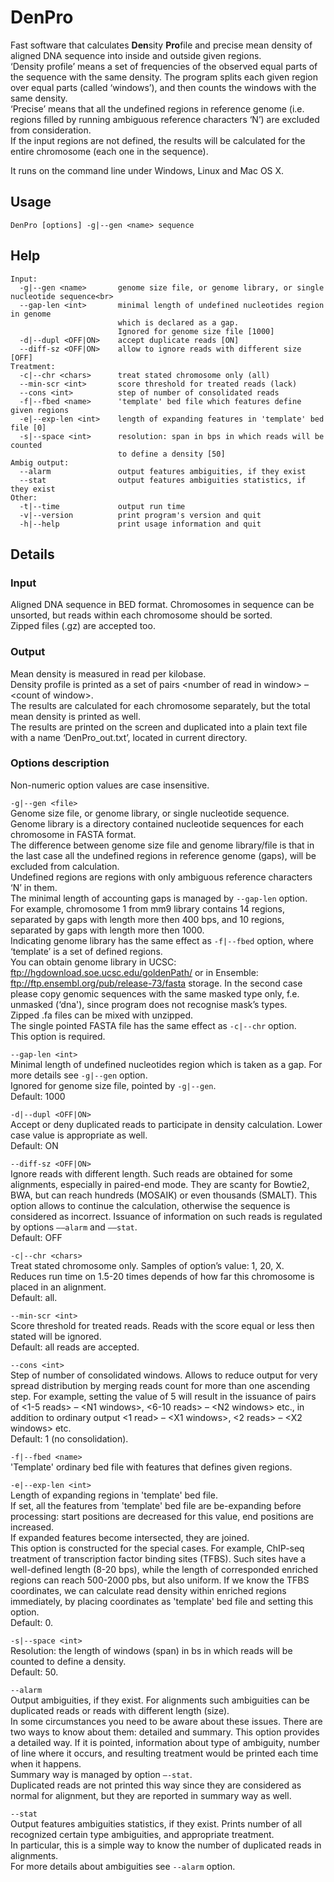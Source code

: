 # DenPro
Fast software that calculates <b>Den</b>sity <b>Pro</b>file and precise mean density of aligned DNA sequence into inside and outside given regions.<br>
‘Density profile’ means a set of frequencies of the observed equal parts of the sequence with the same density. The program splits each given region over equal parts (called ‘windows’), and then counts the windows with the same density.<br>
‘Precise’ means that all the undefined regions in reference genome (i.e. regions filled by running ambiguous reference characters ‘N’) are excluded from consideration.<br>
If the input regions are not defined, the results will be calculated for the entire chromosome (each one in the sequence).

It runs on the command line under Windows, Linux and Mac OS X.

## Usage
```DenPro [options] -g|--gen <name> sequence```

## Help
```
Input:
  -g|--gen <name>       genome size file, or genome library, or single nucleotide sequence<br>
  --gap-len <int>       minimal length of undefined nucleotides region in genome
                        which is declared as a gap.
                        Ignored for genome size file [1000]
  -d|--dupl <OFF|ON>    accept duplicate reads [ON]
  --diff-sz <OFF|ON>    allow to ignore reads with different size [OFF]
Treatment:
  -c|--chr <chars>      treat stated chromosome only (all)
  --min-scr <int>       score threshold for treated reads (lack)
  --cons <int>          step of number of consolidated reads
  -f|--fbed <name>      'template' bed file which features define given regions
  -e|--exp-len <int>    length of expanding features in 'template' bed file [0]
  -s|--space <int>      resolution: span in bps in which reads will be counted
                        to define a density [50]
Ambig output:
  --alarm               output features ambiguities, if they exist
  --stat                output features ambiguities statistics, if they exist
Other:
  -t|--time             output run time
  -v|--version          print program's version and quit
  -h|--help             print usage information and quit
  ```

## Details

### Input
Aligned DNA sequence in BED format. Chromosomes in sequence can be unsorted, but reads within each chromosome should be sorted.<br>
Zipped files (.gz) are accepted too.

### Output
Mean density is measured in read per kilobase.<br>
Density profile is printed as a set of pairs \<number of read in window> – \<count of window>.<br>
The results are calculated for each chromosome separately, but the total mean density is printed as well.<br>
The results are printed on the screen and duplicated into a plain text file with a name ‘DenPro_out.txt’, located in current directory.<br>

### Options description
Non-numeric option values are case insensitive.

```-g|--gen <file>```<br>
Genome size file, or genome library, or single nucleotide sequence.<br>
Genome library is a directory contained nucleotide sequences for each chromosome in FASTA format.<br>
The difference between genome size file and genome library/file is that in the last case all the undefined regions in reference genome (gaps), will be excluded from calculation.<br>
Undefined regions are regions with only ambiguous reference characters ‘N’ in them.<br>
The minimal length of accounting gaps is managed by ```--gap-len``` option.<br>
For example, chromosome 1 from mm9 library contains 14 regions, separated by gaps with length more then 400 bps, and 10 regions, separated by gaps with length more then 1000.<br>
Indicating genome library has the same effect as ```-f|--fbed``` option, where ‘template’ is a set of defined regions.<br>
You can obtain genome library in  UCSC: ftp://hgdownload.soe.ucsc.edu/goldenPath/ or in Ensemble: ftp://ftp.ensembl.org/pub/release-73/fasta storage. In the second case please copy genomic sequences with the same masked type only, f.e. unmasked (‘dna'), since program does not recognise mask’s types.<br>
Zipped .fa files can be mixed with unzipped.<br>
The single pointed FASTA file has the same effect as ```-c|--chr``` option.<br>
This option is required.

```--gap-len <int>```<br>
Minimal length of undefined nucleotides region which is taken as a gap. For more details see ```-g|--gen``` option.<br>
Ignored for genome size file, pointed by ```-g|--gen```.<br>
Default: 1000

```-d|--dupl <OFF|ON>```<br>
Accept or deny duplicated reads to participate in density calculation. Lower case value is appropriate as well.<br>
Default: ON

```--diff-sz <OFF|ON>```<br>
Ignore reads with different length. Such reads are obtained for some alignments, especially in paired-end mode. They are scanty for Bowtie2, BWA, but can reach hundreds (MOSAIK) or even thousands (SMALT). This option allows to continue the calculation, otherwise the sequence is considered as incorrect. Issuance of information on such reads is regulated by options ```––alarm``` and ```––stat```.<br>
Default: OFF

```-c|--chr <chars>```<br>
Treat stated chromosome only. Samples of option’s value: 1, 20, X.<br>
Reduces run time on 1.5-20 times depends of how far this chromosome is placed in an alignment. <br>
Default: all.

```--min-scr <int>```<br>
Score threshold for treated reads. Reads with the score equal or less then stated will be ignored.<br>
Default: all reads are accepted.

```--cons <int>```<br>
Step of number of consolidated windows. Allows to reduce output for very spread distribution by merging reads count for more than one ascending step. For example, setting the value of 5 will result in the issuance of pairs of \<1-5 reads> – \<N1 windows>, \<6-10 reads> – \<N2 windows> etc., in addition to ordinary output \<1 read> – \<X1 windows>, \<2 reads> – \<X2 windows> etc.<br>
Default: 1 (no consolidation).

```-f|--fbed <name>```<br>
'Template' ordinary bed file with features that defines given regions.

```-e|--exp-len <int>```<br>
Length of expanding regions in 'template' bed file.<br>
If set, all the features from 'template' bed file are be-expanding before processing: start positions are decreased for this value, end positions are increased.<br>
If expanded features become intersected, they are joined.<br>
This option is constructed for the special cases. For example, ChIP-seq treatment of transcription factor binding sites (TFBS). Such sites have a well-defined length (8-20 bps), while the length of corresponded enriched regions can reach 500-2000 pbs, but also uniform. If we know the TFBS coordinates, we can calculate read density within enriched regions immediately, by placing coordinates as 'template' bed file and setting this option.<br>
Default: 0.

```-s|--space <int>```<br>
Resolution: the length of windows (span) in bs in which reads will be counted to define a density.<br>
Default: 50.

```--alarm```<br>
Output ambiguities, if they exist.
For alignments such ambiguities can be duplicated reads or reads with different length (size).<br>
In some circumstances you need to be aware about these issues. There are two ways to know about them: detailed and summary.
This option provides a detailed way. If it is pointed, information about type of ambiguity, number of line where it occurs, and resulting treatment would be printed each time when it happens.<br>
Summary way is managed by option ```–-stat```.<br>
Duplicated reads are not printed this way since they are considered as normal for alignment, but they are reported in summary way as well.

```--stat```<br>
Output features ambiguities statistics, if they exist. Prints number of all recognized certain type ambiguities, and appropriate treatment.<br>
In particular, this is a simple way to know the number of duplicated reads in alignments.<br>
For more details about ambiguities see ```--alarm``` option.
